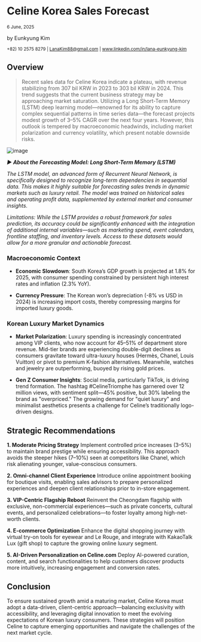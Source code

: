 # Celine Korea Sales Forecast              
<sup>6 June, 2025</sup>

by Eunkyung Kim

<sup>+82) 10 2575 8279 | LanaKim88@gmail.com | www.linkedin.com/in/lana-eunkyung-kim</sup>

## Overview

>Recent sales data for Celine Korea indicate a plateau, with revenue stabilizing from 307 bil KRW in 2023 to 303 bil KRW  in 2024. This trend suggests that the current business strategy may be approaching market saturation. Utilizing a Long Short-Term Memory (LSTM) deep learning model—renowned for its ability to capture complex sequential patterns in time series data—the forecast projects modest growth of 3–5% CAGR over the next four years. However, this outlook is tempered by macroeconomic headwinds, including market polarization and currency volatility, which present notable downside risks.

![image](https://github.com/user-attachments/assets/5ecb848b-9a64-4111-9710-9d9f63c77fae)


**_► About the Forecasting Model: Long Short-Term Memory (LSTM)_**

_The LSTM model, an advanced form of Recurrent Neural Network, is specifically designed to recognize long-term dependencies in sequential data. This makes it highly suitable for forecasting sales trends in dynamic markets such as luxury retail. The model was trained on historical sales and operating profit data, supplemented by external market and consumer insights._

_Limitations:
While the LSTM provides a robust framework for sales prediction, its accuracy could be significantly enhanced with the integration of additional internal variables—such as marketing spend, event calendars, frontline staffing, and inventory levels. Access to these datasets would allow for a more granular and actionable forecast._


### Macroeconomic Context
* **Economic Slowdown**: South Korea’s GDP growth is projected at 1.8% for 2025, with consumer spending constrained by persistent high interest rates and inflation (2.3% YoY).

* **Currency Pressure**: The Korean won’s depreciation (-8% vs USD in 2024) is increasing import costs, thereby compressing margins for imported luxury goods.

### Korean Luxury Market Dynamics
* **Market Polarization**: Luxury spending is increasingly concentrated among VIP clients, who now account for 45–51% of department store revenue. Mid-tier brands are experiencing double-digit declines as consumers gravitate toward ultra-luxury houses (Hermès, Chanel, Louis Vuitton) or pivot to premium K-fashion alternatives. Meanwhile, watches and jewelry are outperforming, buoyed by rising gold prices.

* **Gen Z Consumer Insights**: Social media, particularly TikTok, is driving trend formation. The hashtag #CelineTriomphe has garnered over 12 million views, with sentiment split—45% positive, but 30% labeling the brand as "overpriced." The growing demand for "quiet luxury" and minimalist aesthetics presents a challenge for Celine’s traditionally logo-driven designs.


## Strategic Recommendations
**1. Moderate Pricing Strategy**
Implement controlled price increases (3–5%) to maintain brand prestige while ensuring accessibility. This approach avoids the steeper hikes (7–10%) seen at competitors like Chanel, which risk alienating younger, value-conscious consumers.

**2. Omni-channel Client Experience**
Introduce online appointment booking for boutique visits, enabling sales advisors to prepare personalized experiences and deepen client relationships prior to in-store engagement.

**3. VIP-Centric Flagship Reboot**
Reinvent the Cheongdam flagship with exclusive, non-commercial experiences—such as private concerts, cultural events, and personalized celebrations—to foster loyalty among high-net-worth clients.

**4. E-commerce Optimization**
Enhance the digital shopping journey with virtual try-on tools for eyewear and Le Rouge, and integrate with KakaoTalk Lux (gift shop) to capture the growing online luxury segment.

**5. AI-Driven Personalization on Celine.com**
Deploy AI-powered curation, content, and search functionalities to help customers discover products more intuitively, increasing engagement and conversion rates.

## Conclusion
To ensure sustained growth amid a maturing market, Celine Korea must adopt a data-driven, client-centric approach—balancing exclusivity with accessibility, and leveraging digital innovation to meet the evolving expectations of Korean luxury consumers. These strategies will position Celine to capture emerging opportunities and navigate the challenges of the next market cycle.
